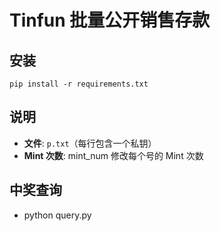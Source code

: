 # Tinfun 批量公开销售存款


## 安装
    
```
pip install -r requirements.txt
```

## 说明

- **文件**: `p.txt`（每行包含一个私钥）
- **Mint 次数**: mint_num 修改每个号的 Mint 次数

## 中奖查询

- python query.py
